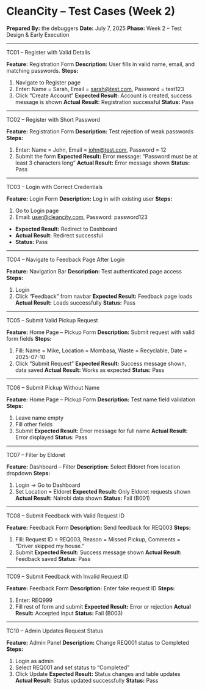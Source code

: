 # CleanCity – Test Cases (Week 2)

**Prepared By:** the debuggers
**Date:** July 7, 2025
**Phase:** Week 2 – Test Design & Early Execution

---

 TC01 – Register with Valid Details

 **Feature:** Registration Form
 **Description:** User fills in valid name, email, and matching passwords.
 **Steps:**

  1. Navigate to Register page
  2. Enter: Name = Sarah, Email = [sarah@test.com](mailto:sarah@test.com), Password = test123
  3. Click “Create Account”
 **Expected Result:** Account is created, success message is shown
 **Actual Result:** Registration successful
 **Status:** Pass

------

 TC02 – Register with Short Password

 **Feature:** Registration Form
 **Description:** Test rejection of weak passwords
 **Steps:**

  1. Enter: Name = John, Email = [john@test.com](mailto:john@test.com), Password = 12
  2. Submit the form
 **Expected Result:** Error message: “Password must be at least 3 characters long”
 **Actual Result:** Error message shown
 **Status:** Pass

---

 TC03 – Login with Correct Credentials

 **Feature:** Login Form
 **Description:** Log in with existing user
 **Steps:**

  1. Go to Login page
  2. Email: [user@cleancity.com](mailto:user@cleancity.com), Password: password123
* **Expected Result:** Redirect to Dashboard
* **Actual Result:** Redirect successful
* **Status:** Pass

---

 TC04 – Navigate to Feedback Page After Login

 **Feature:** Navigation Bar
 **Description:** Test authenticated page access
 **Steps:**

  1. Login
  2. Click “Feedback” from navbar
 **Expected Result:** Feedback page loads
 **Actual Result:** Loads successfully
 **Status:** Pass

---

 TC05 – Submit Valid Pickup Request

 **Feature:** Home Page – Pickup Form
 **Description:** Submit request with valid form fields
 **Steps:**

  1. Fill: Name = Mike, Location = Mombasa, Waste = Recyclable, Date = 2025-07-10
  2. Click “Submit Request”
 **Expected Result:** Success message shown, data saved
 **Actual Result:** Works as expected
 **Status:** Pass

---

 TC06 – Submit Pickup Without Name

 **Feature:** Home Page – Pickup Form
 **Description:** Test name field validation
 **Steps:**

  1. Leave name empty
  2. Fill other fields
  3. Submit
 **Expected Result:** Error message for full name
 **Actual Result:** Error displayed
 **Status:** Pass

---

 TC07 – Filter by Eldoret

 **Feature:** Dashboard – Filter
 **Description:** Select Eldoret from location dropdown
 **Steps:**

  1. Login → Go to Dashboard
  2. Set Location = Eldoret
 **Expected Result:** Only Eldoret requests shown
 **Actual Result:** Nairobi data shown
 **Status:** Fail (B001)

---

 TC08 – Submit Feedback with Valid Request ID

 **Feature:** Feedback Form
 **Description:** Send feedback for REQ003
 **Steps:**

  1. Fill: Request ID = REQ003, Reason = Missed Pickup, Comments = “Driver skipped my house.”
  2. Submit
 **Expected Result:** Success message shown
 **Actual Result:** Feedback saved
 **Status:** Pass

---

TC09 – Submit Feedback with Invalid Request ID

 **Feature:** Feedback Form
 **Description:** Enter fake request ID
 **Steps:**

  1. Enter: REQ999
  2. Fill rest of form and submit
 **Expected Result:** Error or rejection
 **Actual Result:** Accepted input
 **Status:** Fail (B003)

---

 TC10 – Admin Updates Request Status

 **Feature:** Admin Panel
 **Description:** Change REQ001 status to Completed
 **Steps:**

  1. Login as admin
  2. Select REQ001 and set status to “Completed”
  3. Click Update
 **Expected Result:** Status changes and table updates
 **Actual Result:** Status updated successfully
 **Status:** Pass